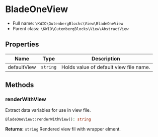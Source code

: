 # BladeOneView





* Full name: `\KWIO\GutenbergBlocks\View\BladeOneView`
* Parent class: `\KWIO\GutenbergBlocks\View\AbstractView`



## Properties

| Name | Type | Description |
|------|------|-------------|
| defaultView | `string` | Holds value of default view file name.  |

## Methods
### renderWithView 
Extract data variables for use in view file.



```php
BladeOneView::renderWithView(): string
```



**Returns:** `string` Rendered view fil with wrapper elment.
